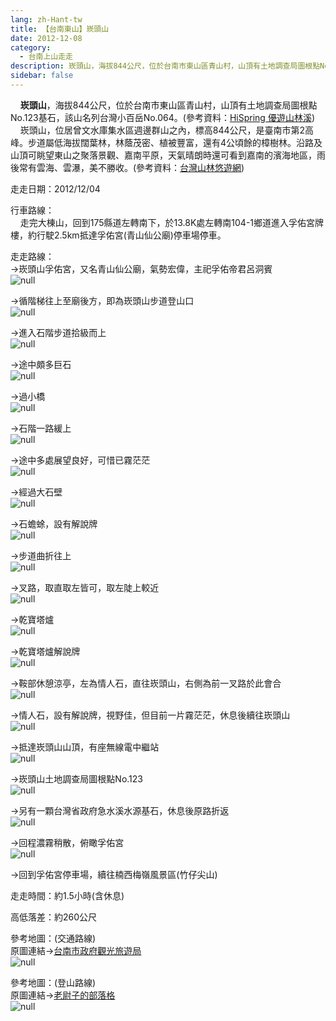 ```yaml
---
lang: zh-Hant-tw
title: 【台南東山】崁頭山
date: 2012-12-08
category: 
  - 台南上山走走
description: 崁頭山，海拔844公尺，位於台南市東山區青山村，山頂有土地調查局圖根點No.123基石，該山名列台灣小百岳No.064。(參考資料：[HiSpring 優遊山林溪](http://gohiking.myweb.hinet.net/h7/TNAkantou.htm)) 崁頭山，位居曾文水庫集水區週邊群山之內，標高844公尺，是臺南市第2高峰。步道屬低海拔闊葉林，林蔭茂密、植被豐富，還有4公頃餘的樟樹林。沿路及山頂可眺望東山之聚落景觀、嘉南平原，天氣晴朗時還可看到嘉南的濱海地區，雨後常有雲海、雲瀑，美不勝收。(參考資料：[台灣山林悠遊網](http://recreation.forest.gov.tw/RT/RT_2_1.aspx?TR_ID=109))
sidebar: false
---
```


    **崁頭山**，海拔844公尺，位於台南市東山區青山村，山頂有土地調查局圖根點No.123基石，該山名列台灣小百岳No.064。(參考資料：[HiSpring 優遊山林溪](http://gohiking.myweb.hinet.net/h7/TNAkantou.htm))  
    崁頭山，位居曾文水庫集水區週邊群山之內，標高844公尺，是臺南市第2高峰。步道屬低海拔闊葉林，林蔭茂密、植被豐富，還有4公頃餘的樟樹林。沿路及山頂可眺望東山之聚落景觀、嘉南平原，天氣晴朗時還可看到嘉南的濱海地區，雨後常有雲海、雲瀑，美不勝收。(參考資料：[台灣山林悠遊網](http://recreation.forest.gov.tw/RT/RT_2_1.aspx?TR_ID=109))

走走日期：2012/12/04

行車路線：  
    走完大棟山，回到175縣道左轉南下，於13.8K處左轉南104-1鄉道進入孚佑宮牌樓，約行駛2.5km抵達孚佑宮(青山仙公廟)停車場停車。

走走路線：  
→崁頭山孚佑宮，又名青山仙公廟，氣勢宏偉，主祀孚佑帝君呂洞賓  
![null](image/243055551_l.jpg)

→循階梯往上至廟後方，即為崁頭山步道登山口  
![null](image/243055555_l.jpg)

→進入石階步道拾級而上  
![null](image/243055556_l.jpg)

→途中頗多巨石  
![null](image/243055559_l.jpg)

→過小橋  
![null](image/243055563_l.jpg)

→石階一路緩上  
![null](image/243055565_l.jpg)

→途中多處展望良好，可惜已霧茫茫  
![null](image/243055568_l.jpg)

→經過大石壁  
![null](image/243055570_l.jpg)

→石蟾蜍，設有解說牌  
![null](image/243055572_l.jpg)

→步道曲折往上  
![null](image/243055574_l.jpg)

→叉路，取直取左皆可，取左陡上較近  
![null](image/243055577_l.jpg)

→乾寶塔爐  
![null](image/243055580_l.jpg)

→乾寶塔爐解說牌  
![null](image/243055583_l.jpg)

→鞍部休憩涼亭，左為情人石，直往崁頭山，右側為前一叉路於此會合  
![null](image/243055587_l.jpg)

→情人石，設有解說牌，視野佳，但目前一片霧茫茫，休息後續往崁頭山  
![null](image/243055590_l.jpg)

→抵達崁頭山山頂，有座無線電中繼站  
![null](image/243055592_l.jpg)

→崁頭山土地調查局圖根點No.123  
![null](image/243055595_l.jpg)

→另有一顆台灣省政府急水溪水源基石，休息後原路折返  
![null](image/243055599_l.jpg)

→回程濃霧稍散，俯瞰孚佑宮  
![null](image/243055601_l.jpg)

→回到孚佑宮停車場，續往楠西梅嶺風景區(竹仔尖山)

走走時間：約1.5小時(含休息)

高低落差：約260公尺

參考地圖：(交通路線)  
原圖連結→[台南市政府觀光旅遊局](http://tour.tainan.gov.tw/view.aspx?sn=254)  
![null](image/243055692_l.jpg)

參考地圖：(登山路線)  
原圖連結→[老尉子的部落格](http://blog.xuite.net/laoweiz/blog/19610027)  
![null](image/243055694_l.jpg)